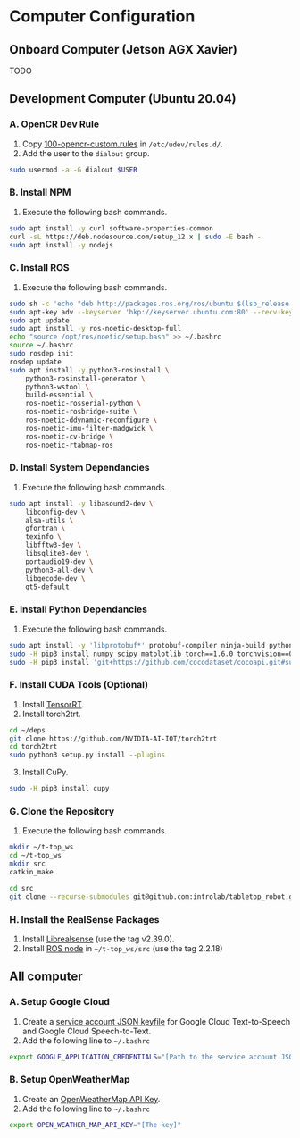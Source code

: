 # Computer Configuration

## Onboard Computer (Jetson AGX Xavier)
TODO

## Development Computer (Ubuntu 20.04)

### A. OpenCR Dev Rule
1. Copy [100-opencr-custom.rules](../../firmwares/opencr_firmware/100-opencr-custom.rules) in `/etc/udev/rules.d/`.
2. Add the user to the `dialout` group.
```bash
sudo usermod -a -G dialout $USER
```

### B. Install NPM
1. Execute the following bash commands.
```bash
sudo apt install -y curl software-properties-common
curl -sL https://deb.nodesource.com/setup_12.x | sudo -E bash -
sudo apt install -y nodejs
```

### C. Install ROS
1. Execute the following bash commands.
```bash
sudo sh -c 'echo "deb http://packages.ros.org/ros/ubuntu $(lsb_release -sc) main" > /etc/apt/sources.list.d/ros-latest.list'
sudo apt-key adv --keyserver 'hkp://keyserver.ubuntu.com:80' --recv-key C1CF6E31E6BADE8868B172B4F42ED6FBAB17C654
sudo apt update
sudo apt install -y ros-noetic-desktop-full
echo "source /opt/ros/noetic/setup.bash" >> ~/.bashrc
source ~/.bashrc
sudo rosdep init
rosdep update
sudo apt install -y python3-rosinstall \
    python3-rosinstall-generator \
    python3-wstool \
    build-essential \
    ros-noetic-rosserial-python \
    ros-noetic-rosbridge-suite \
    ros-noetic-ddynamic-reconfigure \
    ros-noetic-imu-filter-madgwick \
    ros-noetic-cv-bridge \
    ros-noetic-rtabmap-ros
```

### D. Install System Dependancies
1. Execute the following bash commands.
```bash
sudo apt install -y libasound2-dev \
    libconfig-dev \
    alsa-utils \
    gfortran \
    texinfo \
    libfftw3-dev \
    libsqlite3-dev \
    portaudio19-dev \
    python3-all-dev \
    libgecode-dev \
    qt5-default
```

### E. Install Python Dependancies
1. Execute the following bash commands.
```bash
sudo apt install -y 'libprotobuf*' protobuf-compiler ninja-build python3-pip
sudo -H pip3 install numpy scipy matplotlib torch==1.6.0 torchvision==0.7.0 torchaudio==0.6.0 playsound google-cloud-texttospeech google-cloud-speech libconf tqdm pyside2 sounddevice librosa requests ipinfo
sudo -H pip3 install 'git+https://github.com/cocodataset/cocoapi.git#subdirectory=PythonAPI'
```

### F. Install CUDA Tools (Optional)
1. Install [TensorRT](https://docs.nvidia.com/deeplearning/tensorrt/install-guide/index.html).
2. Install torch2trt.
```bash
cd ~/deps
git clone https://github.com/NVIDIA-AI-IOT/torch2trt
cd torch2trt
sudo python3 setup.py install --plugins
```

3. Install CuPy.
```bash
sudo -H pip3 install cupy
```

### G. Clone the Repository
1. Execute the following bash commands.
```bash
mkdir ~/t-top_ws
cd ~/t-top_ws
mkdir src
catkin_make

cd src
git clone --recurse-submodules git@github.com:introlab/tabletop_robot.git
```

### H. Install the RealSense Packages
1. Install [Librealsense](https://github.com/IntelRealSense/librealsense/blob/v2.39.0/doc/installation.md) (use the tag v2.39.0).
2. Install [ROS node](https://github.com/IntelRealSense/realsense-ros#step-2-install-intel-realsense-ros-from-sources) in `~/t-top_ws/src`  (use the tag 2.2.18)

## All computer
### A. Setup Google Cloud
1. Create a [service account JSON keyfile](https://cloud.google.com/iam/docs/creating-managing-service-accounts#creating) for Google Cloud Text-to-Speech and Google Cloud Speech-to-Text.
2. Add the following line to `~/.bashrc`
```bash
export GOOGLE_APPLICATION_CREDENTIALS="[Path to the service account JSON keyfile]"
```

### B. Setup OpenWeatherMap
1. Create an [OpenWeatherMap API Key](https://home.openweathermap.org/users/sign_up).
2. Add the following line to `~/.bashrc`
```bash
export OPEN_WEATHER_MAP_API_KEY="[The key]"
```
